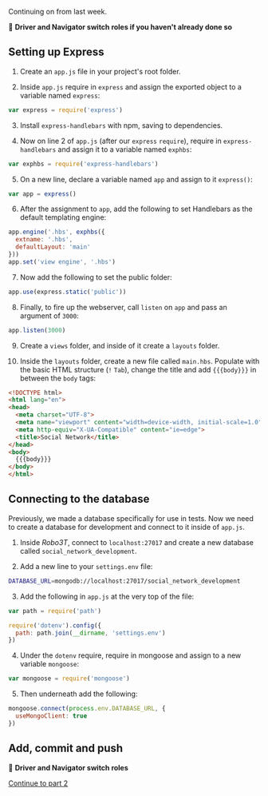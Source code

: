 Continuing on from last week.

:twisted_rightwards_arrows: **Driver and Navigator switch roles if you haven't already done so**

## Setting up Express

1. Create an `app.js` file in your project's root folder.

2. Inside `app.js` require in `express` and assign the exported object to a variable named `express`:

```js
var express = require('express')
```

3. Install `express-handlebars` with npm, saving to dependencies.

4. Now on line 2 of `app.js` (after our `express` `require`), require in `express-handlebars` and assign it to a variable named `exphbs`:

```js
var exphbs = require('express-handlebars')
```

5. On a new line, declare a variable named `app` and assign to it `express()`:

```js
var app = express()
```

6. After the assignment to `app`, add the following to set Handlebars as the default templating engine:

```js
app.engine('.hbs', exphbs({
  extname: '.hbs',
  defaultLayout: 'main'
}))
app.set('view engine', '.hbs')
```

7. Now add the following to set the public folder:

```js
app.use(express.static('public'))
```

8. Finally, to fire up the webserver, call `listen` on `app` and pass an argument of `3000`:

```js
app.listen(3000)
```

9. Create a `views` folder, and inside of it create a `layouts` folder.

10. Inside the `layouts` folder, create a new file called `main.hbs`. Populate with the basic HTML structure (`!` `Tab`), change the title and add `{{{body}}}` in between the `body` tags:

```html
<!DOCTYPE html>
<html lang="en">
<head>
  <meta charset="UTF-8">
  <meta name="viewport" content="width=device-width, initial-scale=1.0">
  <meta http-equiv="X-UA-Compatible" content="ie=edge">
  <title>Social Network</title>
</head>
<body>
  {{{body}}}
</body>
</html>
```

## Connecting to the database

Previously, we made a database specifically for use in tests. Now we need to create a database for development and connect to it inside of `app.js`.

1. Inside *Robo3T*, connect to `localhost:27017` and create a new database called `social_network_development`. 

2. Add a new line to your `settings.env` file:

```bash
DATABASE_URL=mongodb://localhost:27017/social_network_development
```

3. Add the following in `app.js` at the very top of the file:

```js
var path = require('path')

require('dotenv').config({
  path: path.join(__dirname, 'settings.env')
})
```

4. Under the `dotenv` require, require in mongoose and assign to a new variable `mongoose`:

```js
var mongoose = require('mongoose')
```

5. Then underneath add the following:

```js
mongoose.connect(process.env.DATABASE_URL, {
  useMongoClient: true
})
```

## Add, commit and push

:twisted_rightwards_arrows: **Driver and Navigator switch roles**

[Continue to part 2](lesson1_part2.md)